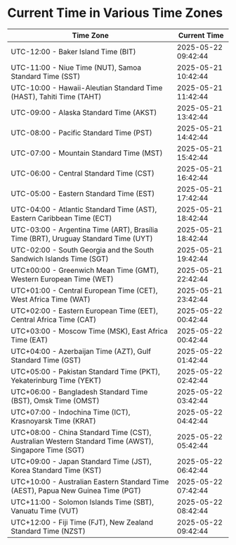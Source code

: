# Current Time in Various Time Zones

| Time Zone | Current Time |
|-----------|--------------|
| UTC-12:00 - Baker Island Time (BIT) | 2025-05-22 09:42:44 |
| UTC-11:00 - Niue Time (NUT), Samoa Standard Time (SST) | 2025-05-21 10:42:44 |
| UTC-10:00 - Hawaii-Aleutian Standard Time (HAST), Tahiti Time (TAHT) | 2025-05-21 11:42:44 |
| UTC-09:00 - Alaska Standard Time (AKST) | 2025-05-21 13:42:44 |
| UTC-08:00 - Pacific Standard Time (PST) | 2025-05-21 14:42:44 |
| UTC-07:00 - Mountain Standard Time (MST) | 2025-05-21 15:42:44 |
| UTC-06:00 - Central Standard Time (CST) | 2025-05-21 16:42:44 |
| UTC-05:00 - Eastern Standard Time (EST) | 2025-05-21 17:42:44 |
| UTC-04:00 - Atlantic Standard Time (AST), Eastern Caribbean Time (ECT) | 2025-05-21 18:42:44 |
| UTC-03:00 - Argentina Time (ART), Brasília Time (BRT), Uruguay Standard Time (UYT) | 2025-05-21 18:42:44 |
| UTC-02:00 - South Georgia and the South Sandwich Islands Time (SGT) | 2025-05-21 19:42:44 |
| UTC±00:00 - Greenwich Mean Time (GMT), Western European Time (WET) | 2025-05-21 22:42:44 |
| UTC+01:00 - Central European Time (CET), West Africa Time (WAT) | 2025-05-21 23:42:44 |
| UTC+02:00 - Eastern European Time (EET), Central Africa Time (CAT) | 2025-05-22 00:42:44 |
| UTC+03:00 - Moscow Time (MSK), East Africa Time (EAT) | 2025-05-22 00:42:44 |
| UTC+04:00 - Azerbaijan Time (AZT), Gulf Standard Time (GST) | 2025-05-22 01:42:44 |
| UTC+05:00 - Pakistan Standard Time (PKT), Yekaterinburg Time (YEKT) | 2025-05-22 02:42:44 |
| UTC+06:00 - Bangladesh Standard Time (BST), Omsk Time (OMST) | 2025-05-22 03:42:44 |
| UTC+07:00 - Indochina Time (ICT), Krasnoyarsk Time (KRAT) | 2025-05-22 04:42:44 |
| UTC+08:00 - China Standard Time (CST), Australian Western Standard Time (AWST), Singapore Time (SGT) | 2025-05-22 05:42:44 |
| UTC+09:00 - Japan Standard Time (JST), Korea Standard Time (KST) | 2025-05-22 06:42:44 |
| UTC+10:00 - Australian Eastern Standard Time (AEST), Papua New Guinea Time (PGT) | 2025-05-22 07:42:44 |
| UTC+11:00 - Solomon Islands Time (SBT), Vanuatu Time (VUT) | 2025-05-22 08:42:44 |
| UTC+12:00 - Fiji Time (FJT), New Zealand Standard Time (NZST) | 2025-05-22 09:42:44 |
